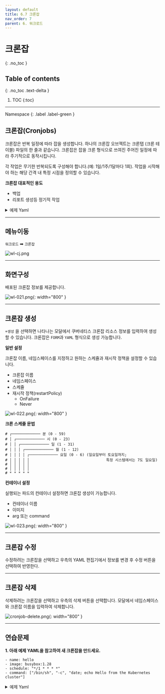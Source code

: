```yaml
---
layout: default
title: 6.7 크론잡
nav_order: 7
parent: 6. 워크로드
---
```


# 크론잡
{: .no_toc }

## Table of contents
{: .no_toc .text-delta }

1. TOC
{:toc}

---

<div class="code-example" markdown="1">
Namespace
{: .label .label-green }
</div>


## 크론잡(Cronjobs)
크론잡은 반복 일정에 따라 잡을 생성합니다.
하나의 크론잡 오브젝트는 크론탭 (크론 테이블) 파일의 한 줄과 같습니다. 크론잡은 잡을 크론 형식으로 쓰여진 주어진 일정에 따라 주기적으로 동작시킵니다.

각 작업은 무기한 반복되도록 구성해야 합니다.(예: 1일/1주/1달마다 1회). 
작업을 시작해야 하는 해당 간격 내 특정 시점을 정의할 수 있습니다.

**크론잡 대표적인 용도**

- 백업
- 리포트 생성등 정기적 작업


<details>
<summary>예제 Yaml</summary>
  
{% highlight yaml %}

apiVersion: batch/v1
kind: CronJob
metadata:
  name: hello
spec:
  schedule: "*/1 * * * *"
  jobTemplate:
    spec:
      template:
        spec:
          containers:
          - name: hello
            image: busybox
            imagePullPolicy: IfNotPresent
            command:
            - /bin/sh
            - -c
            - date; echo Hello from the Kubernetes cluster
          restartPolicy: OnFailure


    
{% endhighlight %}
   
</details>

---

## 메뉴이동
`워크로드` ➡ `크론잡`

![wl-cj.png](/assets/images/workload/wl-cj.png)

---

## 화면구성
배포된 크론잡 정보를 제공합니다.

![wl-021.png](/assets/images/workload/wl-021.png){: width="800" }

---

## 크론잡 생성
`+생성` 을 선택하면 나타나는 모달에서 쿠버네티스 크론잡 리소스 정보를 입력하여 생성할 수 있습니다.
크론잡은 `FORM`과 `YAML` 형식으로 생성 가능합니다.

**일반 설정**

크론잡 이름, 네임스페이스를 지정하고 원하는 스케쥴과 재시작 정책을 설정할 수 있습니다.

- 크론잡 이름
- 네임스페이스 
- 스케쥴
- 재시작 정책(restartPolicy)
  + OnFailure
  + Never

![wl-022.png](/assets/images/workload/wl-022.png){: width="800" }


**크론 스케줄 문법**
```
# ┌───────────── 분 (0 - 59)
# │ ┌───────────── 시 (0 - 23)
# │ │ ┌───────────── 일 (1 - 31)
# │ │ │ ┌───────────── 월 (1 - 12)
# │ │ │ │ ┌───────────── 요일 (0 - 6) (일요일부터 토요일까지;
# │ │ │ │ │                                   특정 시스템에서는 7도 일요일)
# │ │ │ │ │
# │ │ │ │ │
# * * * * *
```


**컨테이너 설정**

실행되는 파드의 컨테이너 설정하면 크론잡 생성이 가능합니다.

- 컨테이너 이름
- 이미지
- arg 또는 command

![wl-023.png](/assets/images/workload/wl-023.png){: width="800" }

---
## 크론잡 수정
수정하려는 크론잡을 선택하고 우측의 YAML 편집기에서 정보를 변경 후 수정 버튼을 선택하여 반영한다.

---

## 크론잡 삭제
삭제하려는 크론잡을 선택하고 우측의 삭제 버튼을 선택합니다.
모달에서 네임스페이스와 크론잡 이름을 입력하여 삭제합니다.

![cronjob-delete.png](/assets/images/workload/cronjob-delete.png){: width="800" }


---
## 연습문제

**1. 아래 예제 YAML을 참고하여 새 크론잡을 만드세요.**

```
- name: hello
- image: busybox:1.28
- schedule: "*/1 * * * *"
- command: ["/bin/sh", "-c", "date; echo Hello from the Kubernetes cluster"]
```

<details>
<summary>예제 Yaml</summary>
  
{% highlight yaml %}

apiVersion: batch/v1
kind: CronJob
metadata:
  name: hello
spec:
  schedule: "*/1 * * * *"
  jobTemplate:
    spec:
      template:
        spec:
          containers:
          - name: busybox
            image: busybox:1.28
            imagePullPolicy: IfNotPresent
            command:
            - /bin/sh
            - -c
            - date; echo Hello from the Kubernetes cluster
          restartPolicy: OnFailure
    
{% endhighlight %}
   
**2. 생성한 크론잡의 결과 값을 무엇입니까?**

**3. 생성한 크론잡잡을 삭제하세요.**